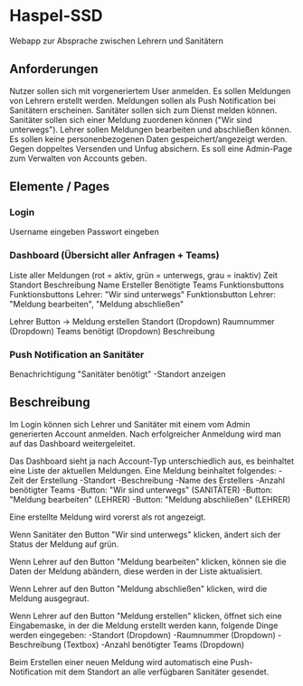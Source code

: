 # Haspel-SSD
Webapp zur Absprache zwischen Lehrern und Sanitätern

## Anforderungen
Nutzer sollen sich mit vorgeneriertem User anmelden.
Es sollen Meldungen von Lehrern erstellt werden.
Meldungen sollen als Push Notification bei Sanitätern erscheinen.
Sanitäter sollen sich zum Dienst melden können.
Sanitäter sollen sich einer Meldung zuordenen können ("Wir sind unterwegs").
Lehrer sollen Meldungen bearbeiten und abschließen können.
Es sollen keine personenbezogenen Daten gespeichert/angezeigt werden.
Gegen doppeltes Versenden und Unfug absichern.
Es soll eine Admin-Page zum Verwalten von Accounts geben.

## Elemente / Pages

### Login
Username eingeben
Passwort eingeben

### Dashboard (Übersicht aller Anfragen + Teams)
Liste aller Meldungen (rot = aktiv, grün = unterwegs, grau = inaktiv)
Zeit	Standort	Beschreibung	Name Ersteller	Benötigte Teams	Funktionsbuttons
Funktionsbuttons Lehrer: "Wir sind unterwegs"
Funktionsbutton Lehrer: "Meldung bearbeiten", "Meldung abschließen"

Lehrer Button -> Meldung erstellen
Standort (Dropdown)	Raumnummer (Dropdown)	Teams benötigt (Dropdown)	Beschreibung

### Push Notification an Sanitäter
Benachrichtigung "Sanitäter benötigt"
-Standort anzeigen


## Beschreibung

Im Login können sich Lehrer und Sanitäter mit einem vom Admin generierten Account anmelden. Nach erfolgreicher Anmeldung wird man auf das Dashboard weitergeleitet.

Das Dashboard sieht ja nach Account-Typ unterschiedlich aus, es beinhaltet eine Liste der aktuellen Meldungen. Eine Meldung beinhaltet folgendes:
-Zeit der Erstellung
-Standort
-Beschreibung
-Name des Erstellers
-Anzahl benötigter Teams
-Button: "Wir sind unterwegs" (SANITÄTER)
-Button: "Meldung bearbeiten" (LEHRER)
-Button: "Meldung abschließen" (LEHRER)

Eine erstellte Meldung wird vorerst als rot angezeigt.

Wenn Sanitäter den Button "Wir sind unterwegs" klicken, ändert sich der Status der Meldung auf grün.

Wenn Lehrer auf den Button "Meldung bearbeiten" klicken, können sie die Daten der Meldung abändern, diese werden in der Liste aktualisiert.

Wenn Lehrer auf den Button "Meldung abschließen" klicken, wird die Meldung ausgegraut.

Wenn Lehrer auf den Button "Meldung erstellen" klicken, öffnet sich eine Eingabemaske, in der die Meldung erstellt werden kann, folgende Dinge werden eingegeben:
-Standort (Dropdown)
-Raumnummer (Dropdown)
-Beschreibung (Textbox)
-Anzahl benötigter Teams (Dropdown)

Beim Erstellen einer neuen Meldung wird automatisch eine Push-Notification mit dem Standort an alle verfügbaren Sanitäter gesendet.

